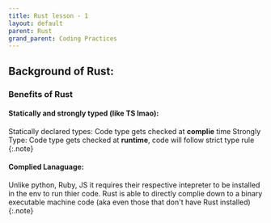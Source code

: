 ```yaml
---
title: Rust lesson - 1
layout: default
parent: Rust 
grand_parent: Coding Practices
---
```

## Background of Rust:

### Benefits of Rust
#### Statically and strongly typed (like TS lmao):
Statically declared types: Code type gets checked at <b>complie</b> time
Strongly Type: Code type gets checked at <b>runtime</b>, code will follow strict type rule
{:.note}
#### Complied Lanaguage:
Unlike python, Ruby, JS it requires their respective intepreter to be installed in the env to run thier code.
Rust is able to directly complie down to a binary executable machine code (aka even those that don't have Rust installed)
{:.note}

## 
